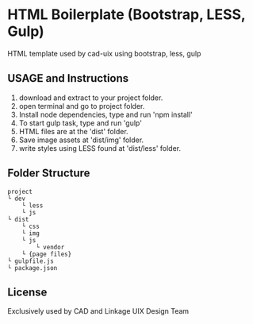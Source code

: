 # HTML Boilerplate (Bootstrap, LESS, Gulp)
HTML template used by cad-uix using bootstrap, less, gulp

## USAGE and Instructions

1. download and extract to your project folder.
2. open terminal and go to project folder.
3. Install node dependencies, type and run 
	'npm install' 
4. To start gulp task, type and run 
	'gulp' 
5. HTML files are at the 'dist' folder.
6. Save image assets at  'dist/img' folder.
7. write styles using LESS found at 'dist/less' folder.

## Folder Structure

	project
	└ dev
		└ less
		└ js
	└ dist
		└ css
		└ img
		└ js
			└ vendor
		└ {page files}
	└ gulpfile.js
	└ package.json

## License

Exclusively used by CAD and Linkage UIX Design Team